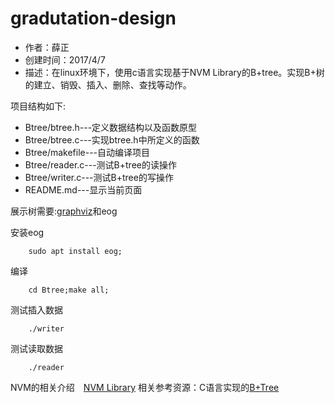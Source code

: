 # gradutation-design

* 作者：薛正　
* 创建时间：2017/4/7
* 描述：在linux环境下，使用c语言实现基于NVM Library的B+tree。实现B+树的建立、销毁、插入、删除、查找等动作。

项目结构如下:

* Btree/btree.h---定义数据结构以及函数原型
* Btree/btree.c---实现btree.h中所定义的函数
* Btree/makefile---自动编译项目
* Btree/reader.c---测试B+tree的读操作
* Btree/writer.c---测试B+tree的写操作	
* README.md---显示当前页面



展示树需要:[graphviz](http://www.graphviz.org/)和eog


安装eog
```shell
    sudo apt install eog;
```

编译
```shell
    cd Btree;make all;
```
测试插入数据
```shell
    ./writer
```
测试读取数据
```shell
    ./reader
```
NVM的相关介绍　[NVM Library](http://pmem.io/)
相关参考资源：C语言实现的[B+Tree](http://www.amittai.com/prose/bpt.c) 
